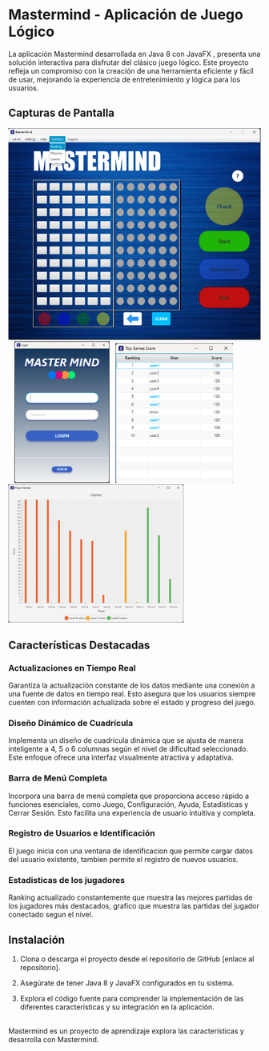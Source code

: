 # Mastermind - Aplicación de Juego Lógico

La aplicación Mastermind desarrollada en Java 8 con JavaFX , presenta una solución interactiva para disfrutar del clásico juego lógico. Este proyecto refleja un compromiso con la creación de una herramienta eficiente y fácil de usar, mejorando la experiencia de entretenimiento y lógica para los usuarios.

## Capturas de Pantalla

<img src="Screenshot_20254566_456.png" alt="Captura de Pantalla 2" width="800"/>&nbsp;&nbsp;
<img src="Screenshot_20231018_183455.png" alt="Captura de Pantalla 1" width="190"/>&nbsp;&nbsp;
<img src="Screenshot_2238448-23453.png" alt="Captura de Pantalla 1" width="235"/>&nbsp;&nbsp;
<img src="Screenshot_223455018_1828.png" alt="Captura de Pantalla 3" width="350"/>

## Características Destacadas

### Actualizaciones en Tiempo Real

Garantiza la actualización constante de los datos mediante una conexión a una fuente de datos en tiempo real. Esto asegura que los usuarios siempre cuenten con información actualizada sobre el estado y progreso del juego.

### Diseño Dinámico de Cuadrícula

Implementa un diseño de cuadrícula dinámica que se ajusta de manera inteligente a 4, 5 o 6 columnas según el nivel de dificultad seleccionado. Este enfoque ofrece una interfaz visualmente atractiva y adaptativa.

### Barra de Menú Completa

Incorpora una barra de menú completa que proporciona acceso rápido a funciones esenciales, como Juego, Configuración, Ayuda, Estadísticas y Cerrar Sesión. Esto facilita una experiencia de usuario intuitiva y completa.

### Registro de Usuarios e Identificación

El juego inicia con una ventana de identificacion que permite cargar datos del usuario existente, tambien permite el registro de nuevos usuarios.

### Estadisticas de los jugadores

Ranking actualizado constantemente que muestra las mejores partidas de los jugadores más destacados, grafico que muestra las partidas del jugador conectado segun el nivel. 

## Instalación

1. Clona o descarga el proyecto desde el repositorio de GitHub [enlace al repositorio].

2. Asegúrate de tener Java 8 y JavaFX configurados en tu sistema.

3. Explora el código fuente para comprender la implementación de las diferentes características y su integración en la aplicación.

<br>
Mastermind es un proyecto de aprendizaje explora las características y desarrolla con Mastermind.